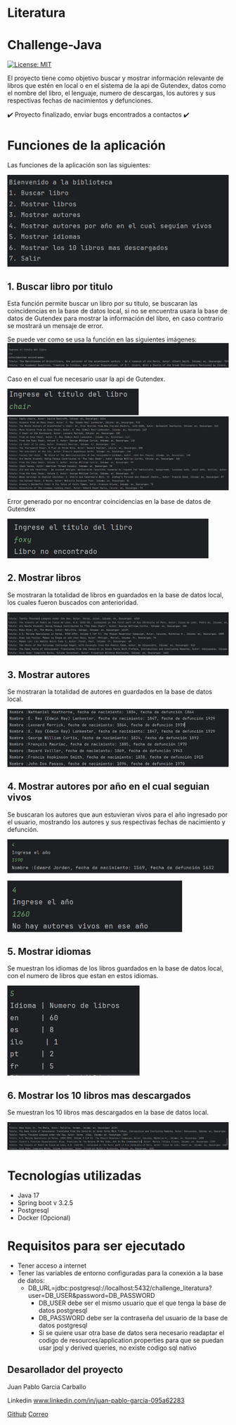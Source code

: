 # Literatura
# Challenge-Java

[![License: MIT](https://img.shields.io/badge/License-MIT-yellow.svg)](https://opensource.org/licenses/MIT)

El proyecto tiene como objetivo buscar y mostrar información relevante de libros que estén en local o en el sistema de la api de Gutendex, datos como el nombre del libro, el lenguaje, numero de descargas, los autores y sus respectivas fechas de nacimientos y defunciones.

✔️ Proyecto finalizado, enviar bugs encontrados a contactos ✔️

# Funciones de la aplicación

Las funciones de la aplicación son las siguientes:

![Imagen que muestra las opciones del menu de la aplicación](Imagenes\img.PNG)

## 1. Buscar libro por titulo

Esta función permite buscar un libro por su titulo, se buscaran las coincidencias en la base de datos local, si no se encuentra usara la base de datos de Gutendex para mostrar la información del libro, en caso contrario se mostrará un mensaje de error.

Se puede ver como se usa la función en las siguientes imágenes:
![Muestra el uso de la función en el caso de encontrar coincidencias en la base de datos local](Imagenes\img_1.PNG)

Caso en el cual fue necesario usar la api de Gutendex.

![Muestra el uso de la función en el caso de no encontrar coincidencias en la base de datos de Gutendex](Imagenes\img_3.PNG)
![Muestra el uso de la función en el caso de no encontrar coincidencias en la base de datos de Gutendex](Imagenes\img_4.PNG)

Error generado por no encontrar coincidencias en la base de datos de Gutendex

![Muestra el uso de la función en el caso de no encontrar coincidencias en la base de datos local](Imagenes\img_2.PNG)

## 2. Mostrar libros

Se mostraran la totalidad de libros en guardados en la base de datos local, los cuales fueron buscados con anterioridad.

![Se muestra una pequeña parte de los libros guardados en la base de datos](Imagenes\img_5.PNG)

## 3. Mostrar autores

Se mostraran la totalidad de autores en guardados en la base de datos local.

![Se muestra una pequeña parte de los autores guardados en la base de datos](Imagenes\img_6.PNG)

## 4. Mostrar autores por año en el cual seguian vivos

Se buscaran los autores que aun estuvieran vivos para el año ingresado por el usuario, mostrando los autores y sus respectivas fechas de nacimiento y defunción.

![Se muestra una busqueda que genero un resultado de un autor vivo](Imagenes\img_7.PNG)

![Se muestra una busqueda de un años en el cual no se encontraron autores vivos](Imagenes\img_8.PNG)

## 5. Mostrar idiomas

Se muestran los idiomas de los libros guardados en la base de datos local, con el numero de libros que estan en estos idiomas.

![Se muestra la totalidad de idiomas en la base de datos guardadas](Imagenes\img_9.PNG)

## 6. Mostrar los 10 libros mas descargados

Se muestran los 10 libros mas descargados en la base de datos local.

![Se muestra una parte de los 10 libros más buscados](Imagenes/img_10.PNG)

# Tecnologías utilizadas

* Java 17
* Spring boot v 3.2.5
* Postgresql
* Docker (Opcional)

# Requisitos para ser ejecutado

* Tener acceso a internet
* Tener las variables de entorno configuradas para la conexión a la base de datos:
  * DB_URL=jdbc:postgresql://localhost:5432/challenge_literatura?user\=DB_USER&password\=DB_PASSWORD
      * DB_USER debe ser el mismo usuario que el que tenga la base de datos postgresql
      * DB_PASSWORD debe ser la contraseña del usuario de la base de datos postgresql
      * Si se quiere usar otra base de datos sera necesario readaptar el codigo de resources/application.properties para que se puedan usar jpql y derived queries, no existe codigo sql nativo

## Desarollador del proyecto

Juan Pablo Garcia Carballo

Linkedin www.linkedin.com/in/juan-pablo-garcia-095a62283

[Github](https://github.com/juagarciac)  [Correo](mailto:juanpablogarciacarballo@gmail.com)
